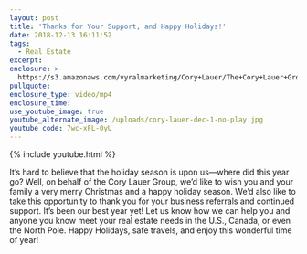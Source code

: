 ```yaml
---
layout: post
title: 'Thanks for Your Support, and Happy Holidays!'
date: 2018-12-13 16:11:52
tags:
  - Real Estate
excerpt:
enclosure: >-
  https://s3.amazonaws.com/vyralmarketing/Cory+Lauer/The+Cory+Lauer+Group-+Thanks+for+Your+Support%2C+and+Happy+Holidays!.mp4
pullquote:
enclosure_type: video/mp4
enclosure_time:
use_youtube_image: true
youtube_alternate_image: /uploads/cory-lauer-dec-1-no-play.jpg
youtube_code: 7wc-xFL-0yU
---
```


{% include youtube.html %}

It’s hard to believe that the holiday season is upon us—where did this year go? Well, on behalf of the Cory Lauer Group, we’d like to wish you and your family a very merry Christmas and a happy holiday season. We’d also like to take this opportunity to thank you for your business referrals and continued support. It’s been our best year yet! Let us know how we can help you and anyone you know meet your real estate needs in the U.S., Canada, or even the North Pole. Happy Holidays, safe travels, and enjoy this wonderful time of year!